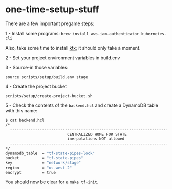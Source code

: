 # one-time-setup-stuff

There are a few important pregame steps:

1 - Install some programs: `brew install aws-iam-authenticator kubernetes-cli`

Also, take some time to install [ktx]; it should only take a moment.

2 - Set your project environment variables in build.env

3 - Source-in those variables:

`source scripts/setup/build.env stage`

4 - Create the project bucket

`scripts/setup/create-project-bucket.sh`

5 - Check the contents of the `backend.hcl` and create a DynamoDB table with this name:

```bash
$ cat backend.hcl 
/*
  -----------------------------------------------------------------------------
                           CENTRALIZED HOME FOR STATE
                           inerpolations NOT allowed
  -----------------------------------------------------------------------------
*/
dynamodb_table  = "tf-state-pipes-lock"
bucket          = "tf-state-pipes"
key             = "network/stage"
region          = "us-west-2"
encrypt         = true
```

You should now be clear for a `make tf-init`.

[ktx]:https://github.com/heptiolabs/ktx
